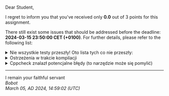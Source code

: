 Dear Student,

I regret to inform you that you've received only **0.0** out of 3 points for this assignment.

There still exist some issues that should be addressed before the deadline: **2024-03-15 23:50:00 CET (+0100)**. For further details, please refer to the following list:

<details><summary>Nie wszystkie testy przeszły! Oto lista tych co nie przeszły:</summary>1.&nbsp;PrintingTester.singleInteger<br>2.&nbsp;PrintingTester.singleDouble<br>3.&nbsp;PrintingTester.printFraction<br>4.&nbsp;PrintingTester.printCstring<br>5.&nbsp;PrintingTester.printNotCopyableObject<br>6.&nbsp;PrintingTester.printArrayOfNumbers<br>7.&nbsp;PrintingTester.printWithoutArgument</details>
<details><summary>Ostrzeżenia w trakcie kompilacji</summary>/tmp/tmpp932sexa/student/lab/printing.cpp:11:6:&nbsp;warning:&nbsp;#warning&nbsp;before&nbsp;C++23&nbsp;is&nbsp;a&nbsp;GCC&nbsp;extension<br>&nbsp;&nbsp;&nbsp;11&nbsp;|&nbsp;&nbsp;&nbsp;&nbsp;&nbsp;#warning&nbsp;"Funkcje&nbsp;sa&nbsp;do&nbsp;zaimplementowania.&nbsp;Instrukcja&nbsp;w&nbsp;pliku&nbsp;naglowkowym"<br>&nbsp;&nbsp;&nbsp;&nbsp;&nbsp;&nbsp;|&nbsp;&nbsp;&nbsp;&nbsp;&nbsp;&nbsp;^~~~~~~<br>/tmp/tmpp932sexa/student/lab/printing.cpp:11:6:&nbsp;warning:&nbsp;#warning&nbsp;"Funkcje&nbsp;sa&nbsp;do&nbsp;zaimplementowania.&nbsp;Instrukcja&nbsp;w&nbsp;pliku&nbsp;naglowkowym"&nbsp;[-Wcpp]<br></details>
<details><summary>Cppcheck znalazł potencjalne błędy (to narzędzie może się pomylić)</summary>/tmp/tmpp932sexa/student/lab/printing.h:58:5:&nbsp;warning:&nbsp;Class&nbsp;'NotCopyableType'&nbsp;has&nbsp;a&nbsp;constructor&nbsp;with&nbsp;1&nbsp;argument&nbsp;that&nbsp;is&nbsp;not&nbsp;explicit.&nbsp;[noExplicitConstructor]<br>&nbsp;&nbsp;&nbsp;&nbsp;NotCopyableType(int&nbsp;number):&nbsp;number_(number)<br>&nbsp;&nbsp;&nbsp;&nbsp;^<br></details>

-----------
I remain your faithful servant\
_Bobot_\
_March 05, AD 2024, 14:59:02 (UTC)_